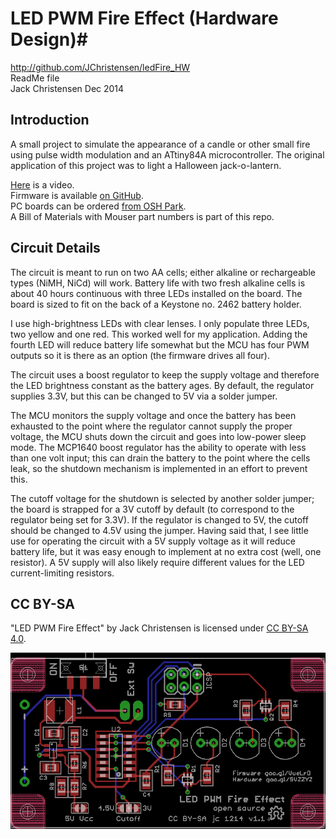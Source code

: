 # LED PWM Fire Effect (Hardware Design)#
http://github.com/JChristensen/ledFire_HW  
ReadMe file  
Jack Christensen Dec 2014

## Introduction ##

A small project to simulate the appearance of a candle or other small fire using pulse width modulation and an ATtiny84A microcontroller. The original application of this project was to light a Halloween jack-o-lantern.

[Here](https://vimeo.com/110424346) is a video.  
Firmware is available [on GitHub](http://goo.gl/VueLrD).  
PC boards can be ordered [from OSH Park](https://www.oshpark.com/shared_projects/ASV7G4qa).  
A Bill of Materials with Mouser part numbers is part of this repo.

## Circuit Details ##

The circuit is meant to run on two AA cells; either alkaline or rechargeable types (NiMH, NiCd) will work. Battery life with two fresh alkaline cells is about 40 hours continuous with three LEDs installed on the board. The board is sized to fit on the back of a Keystone no. 2462 battery holder.

I use high-brightness LEDs with clear lenses. I only populate three LEDs, two yellow and one red. This worked well for my application. Adding the fourth LED will reduce battery life somewhat but the MCU has four PWM outputs so it is there as an option (the firmware drives all four).

The circuit uses a boost regulator to keep the supply voltage and therefore the LED brightness constant as the battery ages. By default, the regulator supplies 3.3V, but this can be changed to 5V via a solder jumper.

The MCU monitors the supply voltage and once the battery has been exhausted to the point where the regulator cannot supply the proper voltage, the MCU shuts down the circuit and goes into low-power sleep mode. The MCP1640 boost regulator has the ability to operate with less than one volt input; this can drain the battery to the point where the cells leak, so the shutdown mechanism is implemented in an effort to prevent this.

The cutoff voltage for the shutdown is selected by another solder jumper; the board is strapped for a 3V cutoff by default (to correspond to the regulator being set for 3.3V). If the regulator is changed to 5V, the cutoff should be changed to 4.5V using the jumper. Having said that, I see little use for operating the circuit with a 5V supply voltage as it will reduce battery life, but it was easy enough to implement at no extra cost (well, one resistor). A 5V supply will also likely require different values for the LED current-limiting resistors.

## CC BY-SA ##
"LED PWM Fire Effect" by Jack Christensen is licensed under [CC BY-SA 4.0](http://creativecommons.org/licenses/by-sa/4.0/).

![](https://raw.githubusercontent.com/JChristensen/ledFire_HW/master/board.png)